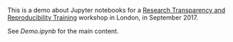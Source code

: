 This is a demo about Jupyter notebooks for a [Research Transparency and Reproducibility
Training](http://www.bitss.org/events/research-transparency-and-reproducibility-training-rt2-london-uk/)
workshop in London, in September 2017.

See *Demo.ipynb* for the main content.

